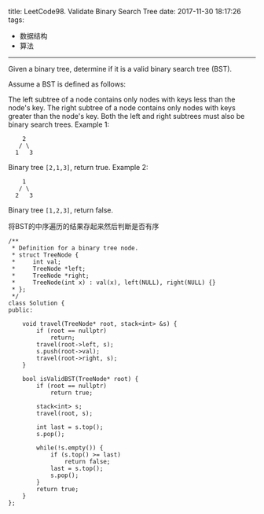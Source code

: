 title: LeetCode98. Validate Binary Search Tree
date: 2017-11-30 18:17:26
tags:
- 数据结构
- 算法
---

Given a binary tree, determine if it is a valid binary search tree (BST).

Assume a BST is defined as follows:

The left subtree of a node contains only nodes with keys less than the node's key.
The right subtree of a node contains only nodes with keys greater than the node's key.
Both the left and right subtrees must also be binary search trees.
Example 1:

```
    2
   / \
  1   3
```

Binary tree `[2,1,3]`, return true.
Example 2:

```
    1
   / \
  2   3
```

Binary tree `[1,2,3]`, return false.

将BST的中序遍历的结果存起来然后判断是否有序

```
/**
 * Definition for a binary tree node.
 * struct TreeNode {
 *     int val;
 *     TreeNode *left;
 *     TreeNode *right;
 *     TreeNode(int x) : val(x), left(NULL), right(NULL) {}
 * };
 */
class Solution {
public:
    
    void travel(TreeNode* root, stack<int> &s) {
        if (root == nullptr)
            return;
        travel(root->left, s);
        s.push(root->val);
        travel(root->right, s);
    }
    
    bool isValidBST(TreeNode* root) {
        if (root == nullptr)
            return true;
        
        stack<int> s;
        travel(root, s);
        
        int last = s.top();
        s.pop();
        
        while(!s.empty()) {
            if (s.top() >= last)
                return false;
            last = s.top();
            s.pop();
        }
        return true;
    }
};
```